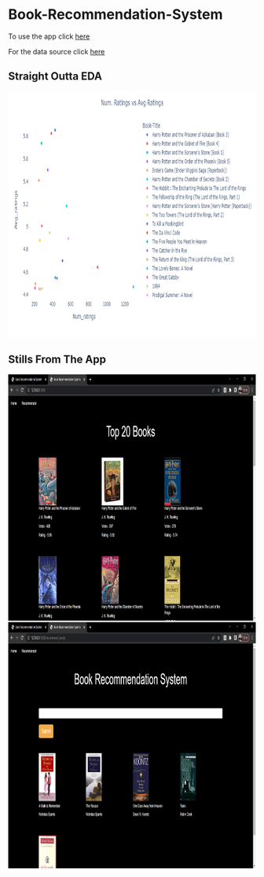 # Book-Recommendation-System

To use the app click <a href="https://book-recommendations-system.herokuapp.com/">here</a>


For the data source click <a href="https://www.kaggle.com/datasets/arashnic/book-recommendation-dataset">here</a>

<h2>Straight Outta EDA</h2> 
<img src="https://github.com/VirajBhatPrabhu/Book-Recommendation-System/blob/main/Images/newplot%20(1).png" alt="img1" style="width:700px;height:500px;">


<h2>Stills From The App</h2> 
<img src="https://github.com/VirajBhatPrabhu/Book-Recommendation-System/blob/main/Images/Book%20Recommendation%20System%20-%20Google%20Chrome%2006-10-2022%2006_20_PM%20(1).png" alt="img1" style="width:700px;height:500px;">
<img src="https://github.com/VirajBhatPrabhu/Book-Recommendation-System/blob/main/Images/Book%20Recommendation%20System%20-%20Google%20Chrome%2006-10-2022%2006_20_PM.png" alt="img2" style="width:700px;height:500px;">
